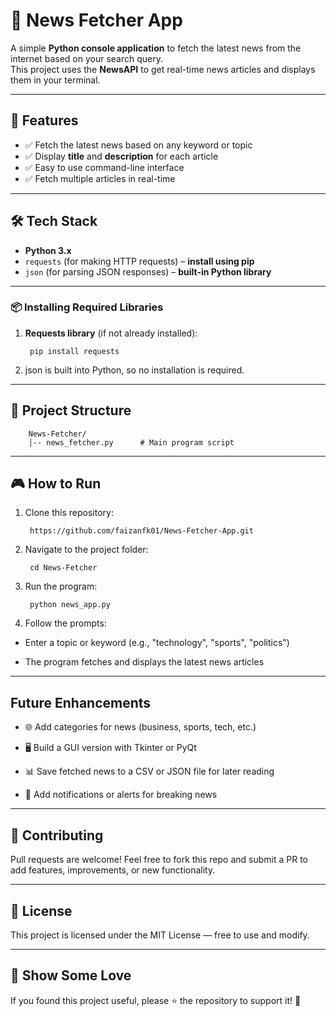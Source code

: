 # 📰 News Fetcher App

A simple **Python console application** to fetch the latest news from the internet based on your search query.  
This project uses the **NewsAPI** to get real-time news articles and displays them in your terminal.

------------------------------------------------------------------------

## 🚀 Features

- ✅ Fetch the latest news based on any keyword or topic  
- ✅ Display **title** and **description** for each article  
- ✅ Easy to use command-line interface  
- ✅ Fetch multiple articles in real-time  

------------------------------------------------------------------------

## 🛠️ Tech Stack

- **Python 3.x**  
- `requests` (for making HTTP requests) – **install using pip**  
- `json` (for parsing JSON responses) – **built-in Python library**

------------------------------------------------------------------------

### 📦 Installing Required Libraries

1. **Requests library** (if not already installed):

        pip install requests

2. json is built into Python, so no installation is required.

------------------------------------------------------------------------

## 📂 Project Structure

        News-Fetcher/
        │-- news_fetcher.py      # Main program script

------------------------------------------------------------------------

## 🎮 How to Run

1. Clone this repository:

        https://github.com/faizanfk01/News-Fetcher-App.git

2. Navigate to the project folder:

        cd News-Fetcher

3. Run the program:

        python news_app.py

3. Follow the prompts:

- Enter a topic or keyword (e.g., "technology", "sports", "politics")

- The program fetches and displays the latest news articles

------------------------------------------------------------------------

##  Future Enhancements

- 🌐 Add categories for news (business, sports, tech, etc.)

- 🖥️ Build a GUI version with Tkinter or PyQt

- 📊 Save fetched news to a CSV or JSON file for later reading

- 🔔 Add notifications or alerts for breaking news

------------------------------------------------------------------------

## 🤝 Contributing

Pull requests are welcome! Feel free to fork this repo and submit a PR to add features, improvements, or new functionality.

------------------------------------------------------------------------

## 📜 License

This project is licensed under the MIT License — free to use and modify.

------------------------------------------------------------------------

## 🌟 Show Some Love

If you found this project useful, please ⭐ the repository to support it! 🚀
